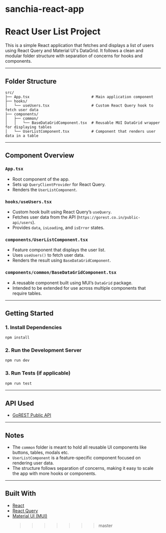 # sanchia-react-app

# React User List Project

This is a simple React application that fetches and displays a list of users using React Query and Material UI's DataGrid. It follows a clean and modular folder structure with separation of concerns for hooks and components.

---

## Folder Structure

```
src/
├── App.tsx                            # Main application component
├── hooks/
│   └── useUsers.tsx                   # Custom React Query hook to fetch user data
├── components/
│   ├── common/
│   │   └── BaseDataGridComponent.tsx  # Reusable MUI DataGrid wrapper for displaying tables
│   └── UserListComponent.tsx          # Component that renders user data in a table
```

---

## Component Overview

### `App.tsx`

- Root component of the app.
- Sets up `QueryClientProvider` for React Query.
- Renders the `UserListComponent`.

### `hooks/useUsers.tsx`

- Custom hook built using React Query’s `useQuery`.
- Fetches user data from the API (`https://gorest.co.in/public-api/users`).
- Provides `data`, `isLoading`, and `isError` states.

### `components/UserListComponent.tsx`

- Feature component that displays the user list.
- Uses `useUsers()` to fetch user data.
- Renders the result using `BaseDataGridComponent`.

### `components/common/BaseDataGridComponent.tsx`

- A reusable component built using MUI’s `DataGrid` package.
- Intended to be extended for use across multiple components that require tables.

---

## Getting Started

### 1. Install Dependencies

```bash
npm install
```

### 2. Run the Development Server

```bash
npm run dev
```

### 3. Run Tests (if applicable)

```bash
npm run test
```

---

## API Used

- [GoREST Public API](https://gorest.co.in/public-api/users)

---

## Notes

- The `common` folder is meant to hold all reusable UI components like buttons, tables, modals etc.
- `UserListComponent` is a feature-specific component focused on rendering user data.
- The structure follows separation of concerns, making it easy to scale the app with more hooks or components.

---

## Built With

- [React](https://reactjs.org/)
- [React Query](https://tanstack.com/query/)
- [Material UI (MUI)](https://mui.com/)
  > > > > > > > master

